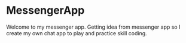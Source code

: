 # MessengerApp
Welcome to my messenger app.
Getting idea from messenger app so I create my own chat app to play and practice skill coding.

